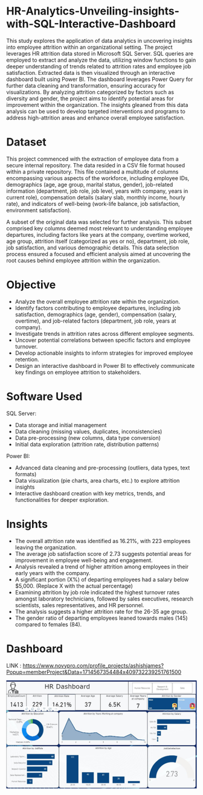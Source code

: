 # HR-Analytics-Unveiling-insights-with-SQL-Interactive-Dashboard
This study explores the application of data analytics in uncovering insights into employee attrition within an organizational setting. The project leverages HR attrition data stored in Microsoft SQL Server. SQL queries are employed to extract and analyze the data, utilizing window functions to gain deeper understanding of trends related to attrition rates and employee job satisfaction. Extracted data is then visualized through an interactive dashboard built using Power BI. The dashboard leverages Power Query for further data cleaning and transformation, ensuring accuracy for visualizations. By analyzing attrition categorized by factors such as diversity and gender, the project aims to identify potential areas for improvement within the organization. The insights gleaned from this data analysis can be used to develop targeted interventions and programs to address high-attrition areas and enhance overall employee satisfaction.

# Dataset
This project commenced with the extraction of employee data from a secure internal repository. The data resided in a CSV file format housed within a private repository. This file contained a multitude of columns encompassing various aspects of the workforce, including employee IDs, demographics (age, age group, marital status, gender), job-related information (department, job role, job level, years with company, years in current role), compensation details (salary slab, monthly income, hourly rate), and indicators of well-being (work-life balance, job satisfaction, environment satisfaction).

A subset of the original data was selected for further analysis. This subset comprised key columns deemed most relevant to understanding employee departures, including factors like years at the company, overtime worked, age group, attrition itself (categorized as yes or no), department, job role, job satisfaction, and various demographic details.  This data selection process ensured a focused and efficient analysis aimed at uncovering the root causes behind employee attrition within the organization.

# Objective
* Analyze the overall employee attrition rate within the organization.
* Identify factors contributing to employee departures, including job satisfaction, demographics (age, gender), compensation (salary, overtime), and job-related factors (department, job role, years at company).
* Investigate trends in attrition rates across different employee segments.
* Uncover potential correlations between specific factors and employee turnover.
* Develop actionable insights to inform strategies for improved employee retention.
* Design an interactive dashboard in Power BI to effectively communicate key findings on employee attrition to stakeholders.


# Software Used

SQL Server:
* Data storage and initial management
* Data cleaning (missing values, duplicates, inconsistencies)
* Data pre-processing (new columns, data type conversion)
* Initial data exploration (attrition rate, distribution patterns)

Power BI:
* Advanced data cleaning and pre-processing (outliers, data types, text formats)
* Data visualization (pie charts, area charts, etc.) to explore attrition insights
* Interactive dashboard creation with key metrics, trends, and functionalities for deeper exploration.  

# Insights
* The overall attrition rate was identified as 16.21%, with 223 employees leaving the organization.
* The average job satisfaction score of 2.73 suggests potential areas for improvement in employee well-being and engagement.
* Analysis revealed a trend of higher attrition among employees in their early years with the company.
* A significant portion (X%) of departing employees had a salary below $5,000. (Replace X with the actual percentage)
* Examining attrition by job role indicated the highest turnover rates amongst laboratory technicians, followed by sales executives, research scientists, sales representatives, and HR personnel.
* The analysis suggests a higher attrition rate for the 26-35 age group.
* The gender ratio of departing employees leaned towards males (145) compared to females (84).



# Dashboard

LINK : https://www.novypro.com/profile_projects/ashishjames?Popup=memberProject&Data=1714567354484x409732239251761500

![Dashboard_preview](Dashboard.JPG)

